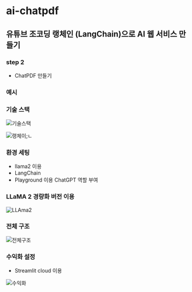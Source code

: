 # ai-chatpdf

## 유튜브 조코딩 랭체인 (LangChain)으로 AI 웹 서비스 만들기

### step 2
- ChatPDF 만들기

### 예시


### 기술 스택
![기술스택](https://github.com/kgw08003/ai-poet/assets/109195054/9d7ba0a7-ac6b-4ae1-bd17-fe4caabf9839)

![랭체이;ㄴ](https://github.com/kgw08003/ai-poet/assets/109195054/57b22f7f-64de-44e9-8dc4-41caac057768)

### 환경 세팅
- llama2 이용
- LangChain
- Playground 이용 ChatGPT 역할 부여

### LLaMA 2 경량화 버전 이용

![LLAma2](https://github.com/kgw08003/ai-poet-llama/assets/109195054/dc4b7831-1408-4396-bd19-e769624a62e7)

### 전체 구조
![전체구조](https://github.com/kgw08003/ai-chatpdf/assets/109195054/186c3e25-04c7-446b-b7d3-dae900f88509)

  
### 수익화 설정
 - Streamlit cloud 이용
   
![수익화](https://github.com/kgw08003/ai-poet/assets/109195054/a26bbc01-acef-4437-8b73-a57821db51c9)
